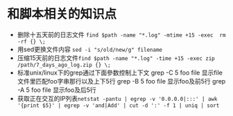 # 和脚本相关的知识点

- 删除十五天前的日志文件 `find $path -name "*.log" -mtime +15 -exec  rm -rf {} \;`
- 用sed更换文件内容 `sed -i "s/old/new/g" filename`
- 压缩15天前的日志文件`find $path -name "*.log" -time +15 -exec zip /path/7_days_ago_log.zip {} \;`
- 标准unix/linux下的grep通过下面參数控制上下文
    grep -C 5 foo file 显示file文件里匹配foo字串那行以及上下5行
    grep -B 5 foo file 显示foo及前5行
    grep -A 5 foo file 显示foo及后5行
- 获取正在交互的IP列表`netstat -pantu | egrep -v '0.0.0.0|:::' | awk '{print $5}' | egrep -v 'and|Add' | cut -d ':' -f 1 | uniq | sort`
